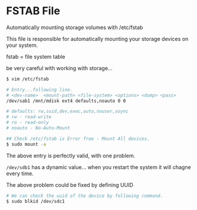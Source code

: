 # FSTAB File

Automatically mounting storage volumes with /etc/fstab

This file is responsible for automatically mounting your storage devices on your system.

fstab = file system table

be very careful with working with storage...

```sh
$ vim /etc/fstab

# Entry...following line.
# <dev-name>  <mount-path> <file-system> <options> <dump> <pass>
/dev/sab1 /mnt/mdisk ext4 defaults,noauto 0 0

# defaults: rw,suid,dev,exec,auto,nouser,async
# rw - read-write
# ro - read-only
# noauto - No-Auto-Mount
```

```sh
## Check /etc/fstab is Error free - Mount All devices.
$ sudo mount -a 
```

The above entry is perfectly valid, with one problem.

`/dev/sdb1` has a dynamic value... when you restart the system it will chagne every time.

The above problem could be fixed by defining UUID

```sh
# We can check the uuid of the device by following command.
$ sudo blkid /dev/sdc1
```